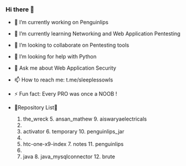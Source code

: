 ### Hi there 👋


- 🔭 I’m currently working on Penguinlips
- 🌱 I’m currently learning Networking and Web Application Pentesting
- 👯 I’m looking to collaborate on Pentesting tools
- 🤔 I’m looking for help with Python
- 💬 Ask me about Web Application Security
- 📫 How to reach me: t.me/sleeplessowls
- ⚡ Fun fact: Every PRO was once a NOOB !

- 🔰Repository List🔰

  1.  the_wreck                   5.  ansan_mathew                    9.  aiswaryaelectricals
  2.  
  3.  activator                   6.  temporary                       10. penguinlips_jar
  4.  
  5.  htc-one-x9-index            7.  notes                           11. penguinlips
  6.  
  7.  java                        8.  java_mysqlconnector             12. brute
